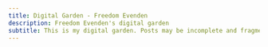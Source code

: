 ```yaml
---
title: Digital Garden - Freedom Evenden
description: Freedom Evenden's digital garden
subtitle: This is my digital garden. Posts may be incomplete and fragmented. Have a look around! feel free to take some ideas back to your own digital garden.
---
```


<CorePostList posts-path="/digital-garden/" />
